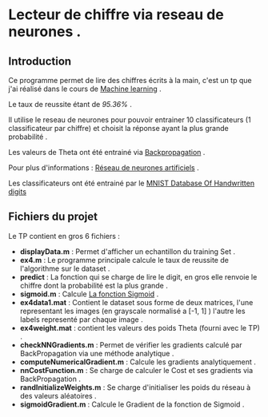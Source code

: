 # Lecteur de chiffre via reseau de neurones .

## Introduction 
Ce programme permet de lire des chiffres écrits à la main, c'est un tp que j'ai réalisé dans le cours de [Machine learning](https://www.coursera.org/learn/machine-learning) .

Le taux de reussite étant de *95.36%* .

Il utilise le reseau de neurones pour pouvoir entrainer 10 classificateurs (1 classificateur par chiffre) et choisit la réponse ayant la plus grande probabilité .

Les valeurs de Theta ont été entrainé via [Backpropagation](https://fr.wikipedia.org/wiki/R%C3%A9tropropagation_du_gradient) .

Pour plus d'informations : [Réseau de neurones artificiels](https://fr.wikipedia.org/wiki/R%C3%A9seau_de_neurones_artificiels) .

Les classificateurs ont été entrainé par le [MNIST Database Of Handwritten digits](http://yann.lecun.com/exdb/mnist/)

## Fichiers du projet
Le TP contient en gros 6 fichiers :

* **displayData.m** : Permet d'afficher un echantillon du training Set .
* **ex4.m** : Le programme principale calcule le taux de reussite de l'algorithme sur le dataset .
* **predict** : La fonction qui se charge de lire le digit, en gros elle renvoie le chiffre dont la probabilité est la plus grande .
* **sigmoid.m** : Calcule [La fonction Sigmoid](https://fr.wikipedia.org/wiki/Sigmo%C3%AFde_%28math%C3%A9matiques%29) .
* **ex4data1.mat** : Contient le dataset sous forme de deux matrices, l'une representant les images (en grayscale normalisé a [-1, 1] ) l'autre les labels representé par chaque image .
* **ex4weight.mat** : contient les valeurs des poids Theta (fourni avec le TP) .
* **checkNNGradients.m** : Permet de vérifier les gradients calculé par BackPropagation via une méthode analytique .
* **computeNumericalGradient.m** : Calcule les gradients analytiquement .
* **nnCostFunction.m** : Se charge de calculer le Cost et ses gradients via BackPropagation .
* **randInitializeWeights.m** : Se charge d'initialiser les poids du réseau à des valeurs aléatoires .
* **sigmoidGradient.m** : Calcule le Gradient de la fonction de Sigmoid .



